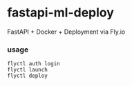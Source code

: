 # fastapi-ml-deploy
FastAPI + Docker + Deployment via Fly.io

### usage

```
flyctl auth login
flyctl launch
flyctl deploy
```
